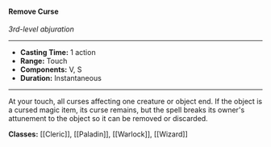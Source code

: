 #### Remove Curse
*3rd-level abjuration*
___
- **Casting Time:** 1 action
- **Range:** Touch
- **Components:** V, S
- **Duration:** Instantaneous
---
At your touch, all curses affecting one creature or object end. If the object is a cursed magic item, its curse remains, but the spell breaks its owner's attunement to the object so it can be removed or discarded.

**Classes:** [[Cleric]], [[Paladin]], [[Warlock]], [[Wizard]]